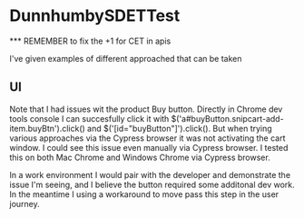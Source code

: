 # DunnhumbySDETTest

*** REMEMBER to fix the +1 for CET in apis

I've given examples of different approached that can be taken

## UI

Note that I had issues wit the product Buy button. Directly in Chrome dev tools console I can succesfully click it with $('a#buyButton.snipcart-add-item.buyBtn').click() and $('[id="buyButton"]').click(). But when trying various approaches via the Cypress browser it was not activating the cart window. I could see this issue even manually via Cypress browser. I tested this on both Mac Chrome and Windows Chrome via Cypress browser.

In a work environment I would pair with the developer and demonstrate the issue I'm seeing, and I believe the button required some additonal dev work. In the meantime I using a workaround to move pass this step in the user journey.